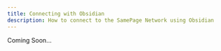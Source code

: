 ```yaml
---
title: Connecting with Obsidian
description: How to connect to the SamePage Network using Obsidian
---
```


Coming Soon...
